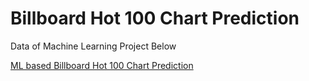 # Billboard Hot 100 Chart Prediction
Data of Machine Learning Project Below  
  
[ML based Billboard Hot 100 Chart Prediction](https://playful-visualization.netlify.app/2/)  
